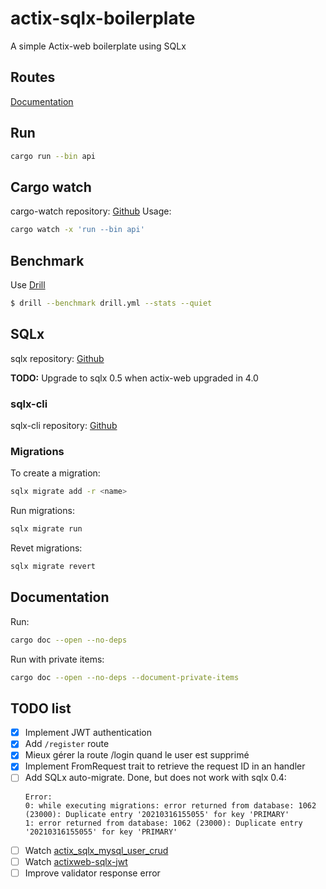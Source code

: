 # actix-sqlx-boilerplate
A simple Actix-web boilerplate using SQLx


## Routes
[Documentation](ROUTES.md)
  
## Run
```bash
cargo run --bin api
```

## Cargo watch
cargo-watch repository: [Github](https://github.com/passcod/cargo-watch)
Usage:
```bash
cargo watch -x 'run --bin api'
```

## Benchmark
Use [Drill](https://github.com/fcsonline/drill)
```bash
$ drill --benchmark drill.yml --stats --quiet
```

## SQLx
sqlx repository: [Github](https://github.com/launchbadge/sqlx)

**TODO:** Upgrade to sqlx 0.5 when actix-web upgraded in 4.0

### sqlx-cli
sqlx-cli repository: [Github](https://github.com/launchbadge/sqlx/tree/master/sqlx-cli)

### Migrations
To create a migration:
```bash
sqlx migrate add -r <name>
```
Run migrations:
```bash
sqlx migrate run
```
Revet migrations:
```bash
sqlx migrate revert
```

## Documentation
Run:
```bash
cargo doc --open --no-deps
```

Run with private items:
```bash
cargo doc --open --no-deps --document-private-items
```

## TODO list
-  [x] Implement JWT authentication
-  [x] Add `/register` route
-  [x] Mieux gérer la route /login quand le user est supprimé
-  [x] Implement FromRequest trait to retrieve the request ID in an handler
-  [ ] Add SQLx auto-migrate. Done, but does not work with sqlx 0.4: 
    ```
    Error: 
    0: while executing migrations: error returned from database: 1062 (23000): Duplicate entry '20210316155055' for key 'PRIMARY'
    1: error returned from database: 1062 (23000): Duplicate entry '20210316155055' for key 'PRIMARY'
    ```
-  [ ] Watch [actix_sqlx_mysql_user_crud](https://github.com/jamesjmeyer210/actix_sqlx_mysql_user_crud)
-  [ ] Watch [actixweb-sqlx-jwt](https://github.com/biluohc/actixweb-sqlx-jwt/blob/master/src/middlewares/auth.rs)
-  [ ] Improve validator response error
